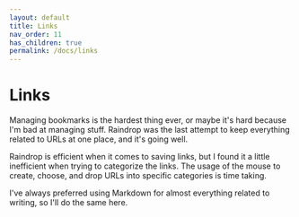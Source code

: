 ```yaml
---
layout: default
title: Links
nav_order: 11
has_children: true
permalink: /docs/links
---
```


# Links

Managing bookmarks is the hardest thing ever, or maybe it's hard because I'm bad at managing stuff. Raindrop was the last attempt to keep everything related to URLs at one place, and it's going well.

Raindrop is efficient when it comes to saving links, but I found it a little inefficient when trying to categorize the links. The usage of the mouse to create, choose, and drop URLs into specific categories is time taking.

I've always preferred using Markdown for almost everything related to writing, so I'll do the same here.
